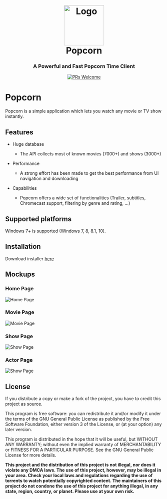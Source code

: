 <h1 align="center">
  <img src="https://raw.githubusercontent.com/popcorn-windows/popcorn/master/Logo.png" height="128" width="128" alt="Logo" />
  <br />
  Popcorn
</h1>

<h3 align="center">A Powerful and Fast Popcorn Time Client</h3>

<div align="center">
  <a target="_blank" href="https://github.com/popcorn-windows/popcorn/pulls">
    <img src="https://img.shields.io/badge/PRs-welcome-brightgreen.svg" alt="PRs Welcome" />
  </a>
</div>

# Popcorn
Popcorn is a simple application which lets you watch any movie or TV show instantly.

## Features

* Huge database
    * The API collects most of known movies (7000+) and shows (3000+)

* Performance
    * A strong effort has been made to get the best performance from UI navigation and downloading

* Capabilities
    * Popcorn offers a wide set of functionalities (Trailer, subtitles, Chromecast support, filtering by genre and rating, ...)

## Supported platforms
Windows 7+ is supported (Windows 7, 8, 8.1, 10).

## Installation
Download installer [here](https://github.com/popcorn-windows/popcorn/releases/download/v1.0.0/Setup.exe) 

## Mockups

### Home Page
![Home Page](https://github.com/popcorn-windows/popcorn/blob/master/Screenshots/Screen1.jpg)

### Movie Page
![Movie Page](https://github.com/popcorn-windows/popcorn/blob/master/Screenshots/Screen2.jpg)

### Show Page
![Show Page](https://github.com/popcorn-windows/popcorn/blob/master/Screenshots/Screen3.jpg)

### Actor Page
![Show Page](https://github.com/popcorn-windows/popcorn/blob/master/Screenshots/Screen4.jpg)

## License
If you distribute a copy or make a fork of the project, you have to credit this project as source.

This program is free software: you can redistribute it and/or modify it under the terms of the GNU General Public License as published by the Free Software Foundation, either version 3 of the License, or (at your option) any later version.

This program is distributed in the hope that it will be useful, but WITHOUT ANY WARRANTY; without even the implied warranty of MERCHANTABILITY or FITNESS FOR A PARTICULAR PURPOSE. See the GNU General Public License for more details.

**This project and the distribution of this project is not illegal, nor does it violate any DMCA laws. The use of this project, however, may be illegal in your area. Check your local laws and regulations regarding the use of torrents to watch potentially copyrighted content. The maintainers of this project do not condone the use of this project for anything illegal, in any state, region, country, or planet. Please use at your own risk.**
